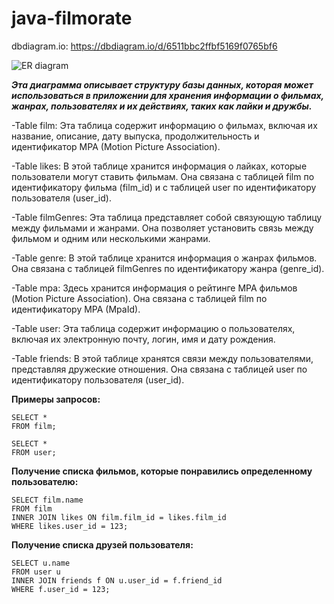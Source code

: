 # java-filmorate

dbdiagram.io: https://dbdiagram.io/d/6511bbc2ffbf5169f0765bf6

![ER diagram](https://github.com/iamAlimzhan/java-filmorate/assets/120095829/4f0dbb52-318b-4594-975c-49e478bd387a)


***Эта диаграмма описывает структуру базы данных, которая может использоваться в приложении для хранения информации
о фильмах, жанрах, пользователях и их действиях, таких как лайки и дружбы.***

-Table film: Эта таблица содержит информацию о фильмах, включая их название, описание, дату выпуска, продолжительность и 
идентификатор MPA (Motion Picture Association).

-Table likes: В этой таблице хранится информация о лайках, которые пользователи могут ставить фильмам. Она связана с 
таблицей film по идентификатору фильма (film_id) и с таблицей user по идентификатору пользователя (user_id).

-Table filmGenres: Эта таблица представляет собой связующую таблицу между фильмами и жанрами. Она позволяет установить 
связь между фильмом и одним или несколькими жанрами.

-Table genre: В этой таблице хранится информация о жанрах фильмов. Она связана с таблицей filmGenres по идентификатору 
жанра (genre_id).

-Table mpa: Здесь хранится информация о рейтинге MPA фильмов (Motion Picture Association). Она связана с таблицей film 
по идентификатору MPA (MpaId).

-Table user: Эта таблица содержит информацию о пользователях, включая их электронную почту, логин, имя и дату рождения.

-Table friends: В этой таблице хранятся связи между пользователями, представляя дружеские отношения. Она связана с 
таблицей user по идентификатору пользователя (user_id).

**Примеры запросов:**
```
SELECT *
FROM film;
```
```
SELECT *
FROM user;
```

**Получение списка фильмов, которые понравились определенному пользователю:**
```
SELECT film.name
FROM film
INNER JOIN likes ON film.film_id = likes.film_id
WHERE likes.user_id = 123;
```

**Получение списка друзей пользователя:**
```
SELECT u.name
FROM user u
INNER JOIN friends f ON u.user_id = f.friend_id
WHERE f.user_id = 123;
```
